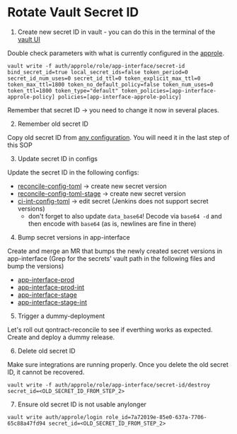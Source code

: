 # Rotate Vault Secret ID

1. Create new secret ID in vault - you can do this in the terminal of the [vault UI](https://vault.devshift.net)

Double check parameters with what is currently configured in the [approle](../../data/services/vault.devshift.net/config/prod/roles/approles/app-interface-approle.yml).

```
vault write -f auth/approle/role/app-interface/secret-id bind_secret_id=true local_secret_ids=false token_period=0 secret_id_num_uses=0 secret_id_ttl=0 token_explicit_max_ttl=0 token_max_ttl=1800 token_no_default_policy=false token_num_uses=0 token_ttl=1800 token_type="default" token_policies=[app-interface-approle-policy] policies=[app-interface-approle-policy]
```

Remember that secret ID -> you need to change it now in several places.

2. Remember old secret ID

Copy old secret ID from [any configuration](https://vault.devshift.net/ui/vault/secrets/app-interface/show/app-sre/app-interface-production/qontract-reconcile-toml).
You will need it in the last step of this SOP

3. Update secret ID in configs

Update the secret ID in the following configs:

- [reconcile-config-toml](https://vault.devshift.net/ui/vault/secrets/app-interface/show/app-sre/app-interface-production/qontract-reconcile-toml) -> create new secret version
- [reconcile-config-toml-stage](https://vault.devshift.net/ui/vault/secrets/app-interface/show/app-sre-stage/app-interface-stage/qontract-reconcile-toml) -> create new secret version
- [ci-int-config-toml](https://vault.devshift.net/ui/vault/secrets/app-sre/show/ci-int/qontract-reconcile-toml) -> edit secret (Jenkins does not support secret versions)
  - don't forget to also update `data_base64`! Decode via `base64 -d` and then encode with `base64` (as is, newlines are fine in there)

4. Bump secret versions in app-interface

Create and merge an MR that bumps the newly created secret versions in app-interface
(Grep for the secrets' vault path in the following files and bump the versions)

- [app-interface-prod](../../data/services/app-interface/namespaces/app-interface-production.yml)
- [app-interface-prod-int](../../data/services/app-interface/namespaces/app-interface-production-int.yml)
- [app-interface-stage](../../data/services/app-interface/namespaces/app-interface-stage.yml)
- [app-interface-stage-int](../../data/services/app-interface/namespaces/app-interface-stage-int.yml)

5. Trigger a dummy-deployment

Let's roll out qontract-reconcile to see if everthing works as expected. Create and deploy a dummy release.

6. Delete old secret ID

Make sure integrations are running properly. Once you delete the old secret ID, it cannot be recovered.

```
vault write -f auth/approle/role/app-interface/secret-id/destroy secret_id=<OLD_SECRET_ID_FROM_STEP_2>
```

7. Ensure old secret ID is not usable anylonger

```
vault write auth/approle/login role_id=7a72019e-85e0-637a-7706-65c88a47fd94 secret_id=<OLD_SECRET_ID_FROM_STEP_2>
```

